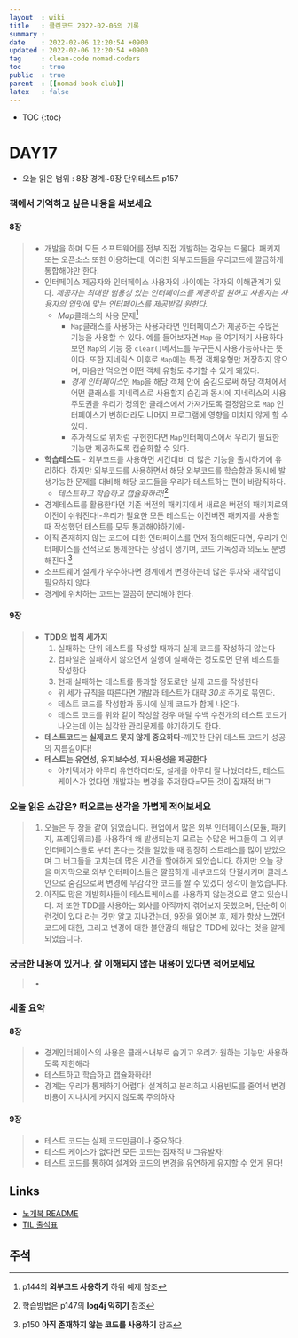 ```yaml
---
layout  : wiki
title   : 클린코드 2022-02-06의 기록
summary : 
date    : 2022-02-06 12:20:54 +0900
updated : 2022-02-06 12:20:54 +0900
tag     : clean-code nomad-coders
toc     : true
public  : true
parent  : [[nomad-book-club]]
latex   : false
---
```

* TOC
{:toc}

# DAY17
* 오늘 읽은 범위 : 8장 경계~9장 단위테스트 p157

### 책에서 기억하고 싶은 내용을 써보세요

#### 8장
> * 개발을 하며 모든 소프트웨어를 전부 직접 개발하는 경우는 드물다. 패키지 또는 오픈소스 또한 이용하는데, 이러한 외부코드들을 우리코드에 깔금하게 통합해야만 한다.
> * 인터페이스 제공자와 인터페이스 사용자의 사이에는 각자의 이해관계가 있다. *제공자는 최대한 범용성 있는 인터페이스를 제공하길 원하고 사용자는 사용자의 입맛에 맞는 인터페이스를 제공받길 원한다.*
>     * *Map*클래스의 사용 문제[^MAP_PROBLEM-1]
>         * `Map`클래스를 사용하는 사용자라면 인터페이스가 제공하는 수많은 기능을 사용할 수 있다. 예를 들어보자면 `Map` 을 여기저기 사용하다 보면 `Map`의 기능 중 `clear()`메서드를 누구든지 사용가능하다는 뜻이다. 또한 지네릭스 이후로 `Map`에는 특정 객체유형만 저장하지 않으며, 마음만 먹으면 어떤 객체 유형도 추가할 수 있게 돼있다.
>         * *경계 인터페이스*인 `Map`을 해당 객체 안에 숨김으로써 해당 객체에서 어떤 클래스를 지네릭스로 사용할지 숨김과 동시에 지네릭스의 사용 주도권을 우리가 정의한 클래스에서 가져가도록 결정함으로 `Map` 인터페이스가 변하더라도 나머지 프로그램에 영향을 미치지 않게 할 수 있다.
>         * 추가적으로 위처럼 구현한다면 `Map`인터페이스에서 우리가 필요한 기능만 제공하도록 캡슐화할 수 있다.
> * **학습테스트** - 외부코드를 사용하면 시간대비 더 많은 기능을 출시하기에 유리하다. 하지만 외부코드를 사용하면서 해당 외부코드를 학습함과 동시에 발생가능한 문제를 대비해 해당 코드들을 우리가 테스트하는 편이 바람직하다.
>     * *테스트하고 학습하고 캡슐화하라!*[^LOG4J-2]
> * 경계테스트를 활용한다면 기존 버전의 패키지에서 새로운 버전의 패키지로의 이전이 쉬워진다!-우리가 필요한 모든 테스트는 이전버전 패키지를 사용할 때 작성했던 테스트를 모두 통과해야하기에-
> * 아직 존재하지 않는 코드에 대한 인터페이스를 먼저 정의해둔다면, 우리가 인터페이스를 전적으로 통제한다는 장점이 생기며, 코드 가독성과 의도도 분명해진다.[^INTERFACE-3]
> * 소프트웨어 설계가 우수하다면 경계에서 변경하는데 많은 투자와 재작업이 필요하지 않다.
> * 경계에 위치하는 코드는 깔끔히 분리해야 한다.

#### 9장
> * **TDD의 법칙 세가지**
>     1. 실패하는 단위 테스트를 작성할 때까지 실제 코드를 작성하지 않는다
>     2. 컴파일은 실패하지 않으면서 실행이 실패하는 정도로면 단위 테스트를 작성한다
>     3. 현재 실패하는 테스트를 통과할 정도로만 실제 코드를 작성한다
>     * 위 세가 규칙을 따른다면 개발과 테스트가 대략 *30초* 주기로 묶인다.
>     * 테스트 코드를 작성함과 동시에 실제 코드가 함께 나온다.
>     * 테스트 코드를 위와 같이 작성할 경우 매달 수백 수천개의 테스트 코드가 나오는데 이는 심각한 관리문제를 야기하기도 한다.
> * **테스트코드는 실제코드 못지 않게 중요하다**-깨끗한 단위 테스트 코드가 성공의 지름길이다!
> * **테스트는 유연성, 유지보수성, 재사용성을 제공한다**
>     * 아키텍처가 아무리 유연하더라도, 설계를 아무리 잘 나눴더라도, 테스트 케이스가 없다면 개발자는 변경을 주저한다=모든 것이 잠재적 버그

### 오늘 읽은 소감은? 떠오르는 생각을 가볍게 적어보세요
> 1. 오늘은 두 장을 같이 읽었습니다. 현업에서 많은 외부 인터페이스(모듈, 패키지, 프레임워크)를 사용하며 왜 발생되는지 모르는 수많은 버그들이 그 외부 인터페이스들로 부터 온다는 것을 알았을 때 굉장히 스트레스를 많이 받았으며 그 버그들을 고치는데 많은 시간을 할애하게 되었습니다. 하지만 오늘 장을 마지막으로 외부 인터페이스들은 깔끔하게 내부코드와 단절시키며 클래스 안으로 숨김으로써 변경에 무감각한 코드를 짤 수 있겠다 생각이 들었습니다.
> 2. 아직도 많은 개발회사들이 테스트케이스를 사용하지 않는것으로 알고 있습니다. 저 또한 TDD를 사용하는 회사를 아직까지 겪어보지 못했으며, 단순히 이런것이 있다 라는 것만 알고 지나갔는데, 9장을 읽어본 후, 제가 항상 느꼈던 코드에 대한, 그리고 변경에 대한 불안감의 해답은 TDD에 있다는 것을 알게되었습니다.

### 궁금한 내용이 있거나, 잘 이해되지 않는 내용이 있다면 적어보세요
> * 

### 세줄 요약
#### 8장
> * 경계인터페이스의 사용은 클래스내부로 숨기고 우리가 원하는 기능만 사용하도록 제한해라
> * 테스트하고 학습하고 캡슐화하라!
> * 경계는 우리가 통제하기 어렵다! 설계하고 분리하고 사용빈도를 줄여서 변경비용이 지나치게 커지지 않도록 주의하자

#### 9장
> * 테스트 코드는 실제 코드만큼이나 중요하다.
> * 테스트 케이스가 없다면 모든 코드는 잠재적 버그유발자!
> * 테스트 코드를 통하여 설계와 코드의 변경을 유연하게 유지할 수 있게 된다!

## Links
* [노개북 README](https://nomadcoders.oopy.io/readme?utm_source=Nomad_Book_Club%231&utm_campaign=853979327e-EMAIL_CAMPAIGN_2022_01_20_09_04&utm_medium=email&utm_term=0_26f5b50d66-853979327e-357549064)
* [TIL 출석표](https://docs.google.com/spreadsheets/d/1Cy2NOnfFDP6Y1snkd3nL5VidLDmBq8C9696iTwbc_K0/edit#gid=0)

## 주석
[^MAP_PROBLEM-1]: p144의 **외부코드 사용하기** 하위 예제 참조
[^LOG4J-2]: 학습방법은 p147의 **log4j 익히기** 참조
[^INTERFACE-3]: p150 **아직 존재하지 않는 코드를 사용하기** 참조

